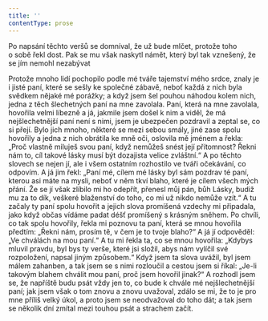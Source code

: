```yaml
---
title: ''
contentType: prose
---
```


Po napsání těchto veršů se domníval, že už bude mlčet, protože toho o sobě řekl dost. Pak se mu však naskytl námět, který byl tak vznešený, že se jím nemohl nezabývat

  

Protože mnoho lidí pochopilo podle mé tváře tajemství mého srdce, znaly je i jisté paní, které se sešly ke společné zábavě, neboť každá z nich byla svědkem nějaké mé porážky; a když jsem šel pouhou náhodou kolem nich, jedna z těch šlechetných paní na mne zavolala. Paní, která na mne zavolala, hovořila velmi líbezně a já, jakmile jsem došel k nim a viděl, že má nejšlechetnější paní není s nimi, jsem je ubezpečen pozdravil a zeptal se, co si přejí. Bylo jich mnoho, některé se mezi sebou smály, jiné zase spolu hovořily a jedna z nich obrátila ke mně oči, oslovila mě jménem a řekla: „Proč vlastně miluješ svou paní, když nemůžeš snést její přítomnost? Řekni nám to, cíl takové lásky musí být dozajista velice zvláštní.“ A po těchto slovech se nejen jí, ale i všem ostatním rozhostilo ve tváři očekávání, co odpovím. A já jim řekl: „Paní mé, cílem mé lásky byl sám pozdrav té paní, kterou asi máte na mysli, neboť v něm tkví blaho, které je cílem všech mých přání. Že se jí však zlíbilo mi ho odepřít, přenesl můj pán, bůh Lásky, budiž mu za to dík, veškeré blaženství do toho, co mi už nikdo nemůže vzít.“ A tu začaly ty paní spolu hovořit a jejich slova promíšená vzdechy mi připadala, jako když občas vídáme padat déšť promíšený s krásným sněhem. Po chvíli, co tak spolu hovořily, řekla mi poznovu ta paní, která se mnou hovořila předtím: „Řekni nám, prosím tě, v čem je to tvoje blaho?“ A já jí odpověděl: „Ve chválách na mou paní.“ A tu mi řekla ta, co se mnou hovořila: „Kdybys mluvil pravdu, byl bys ty verše, které jsi složil, abys nám vylíčil své rozpoložení, napsal jiným způsobem.“ Když jsem ta slova uvážil, byl jsem málem zahanben, a tak jsem se s nimi rozloučil a cestou jsem si říkal: „Je-li takovým blahem chválit mou paní, proč jsem hovořil jinak?“ A rozhodl jsem se, že napříště budu psát vždy jen to, co bude k chvále mé nejšlechetnější paní; jak jsem však o tom znovu a znovu uvažoval, zdálo se mi, že to je pro mne příliš velký úkol, a proto jsem se neodvažoval do toho dát; a tak jsem se několik dní zmítal mezi touhou psát a strachem začít.
